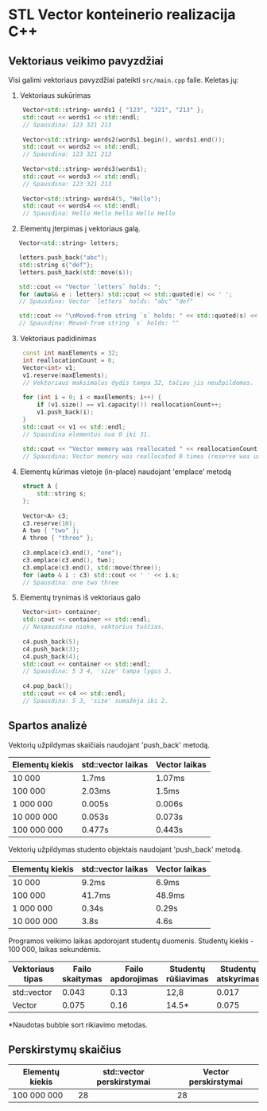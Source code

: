 # STL Vector konteinerio realizacija C++

## Vektoriaus veikimo pavyzdžiai
Visi galimi vektoriaus pavyzdžiai pateikti `src/main.cpp` faile. Keletas jų:

1. Vektoriaus sukūrimas
```c++
    Vector<std::string> words1 { "123", "321", "213" };
    std::cout << words1 << std::endl;
    // Spausdina: 123 321 213
    
    Vector<std::string> words2(words1.begin(), words1.end());
    std::cout << words2 << std::endl;
    // Spausdina: 123 321 213
    
    Vector<std::string> words3(words1);
    std::cout << words3 << std::endl;
    // Spausdina: 123 321 213
    
    Vector<std::string> words4(5, "Hello");
    std::cout << words4 << std::endl;
    // Spausdina: Hello Hello Hello Hello Hello
```

2. Elementų įterpimas į vektoriaus galą.
```c++
   Vector<std::string> letters;

   letters.push_back("abc");
   std::string s{"def"};
   letters.push_back(std::move(s));

   std::cout << "Vector `letters` holds: ";
   for (auto&& e : letters) std::cout << std::quoted(e) << ' ';
   // Spausdina: Vector `letters` holds: "abc" "def"

   std::cout << "\nMoved-from string `s` holds: " << std::quoted(s) << '\n';
   // Spausdina: Moved-from string `s` holds: ""
```

3. Vektoriaus padidinimas
```c++
    const int maxElements = 32;
    int reallocationCount = 0;
    Vector<int> v1;
    v1.reserve(maxElements);
    // Vektoriaus maksimalus dydis tampa 32, tačiau jis neužpildomas.
    
    for (int i = 0; i < maxElements; i++) {
        if (v1.size() == v1.capacity()) reallocationCount++;
        v1.push_back(i);
    }
    std::cout << v1 << std::endl;
    // Spausdina elementus nuo 0 iki 31.
    
    std::cout << "Vector memory was reallocated " << reallocationCount << " times (reserve was used)." << std::endl;
    // Spausdina: Vector memory was reallocated 0 times (reserve was used).
```

4. Elementų kūrimas vietoje (in-place) naudojant 'emplace' metodą
```c++
    struct A {
        std::string s;
    };
        
    Vector<A> c3;
    c3.reserve(10);
    A two { "two" };
    A three { "three" };
    
    c3.emplace(c3.end(), "one");
    c3.emplace(c3.end(), two);
    c3.emplace(c3.end(), std::move(three));
    for (auto & i : c3) std::cout << ' ' << i.s;
    // Spausdina: one two three
```

5. Elementų trynimas iš vektoriaus galo
```c++
    Vector<int> container;
    std::cout << container << std::endl;
    // Nespausdina nieko, vektorius tuščias.
    
    c4.push_back(5);
    c4.push_back(3);
    c4.push_back(4);
    std::cout << container << std::endl;
    // Spausdina: 5 3 4, 'size' tampa lygus 3.
    
    c4.pop_back();
    std::cout << c4 << std::endl;
    // Spausdina: 5 3, 'size' sumažėja iki 2.
```

## Spartos analizė

Vektorių užpildymas skaičiais naudojant 'push_back' metodą.

| Elementų kiekis | std::vector laikas | Vector laikas |
|-----------------|--------------------|---------------|
| 10 000          | 1.7ms              | 1.07ms        |
| 100 000         | 2.03ms             | 1.5ms         |
| 1 000 000       | 0.005s             | 0.006s        |
| 10 000 000      | 0.053s             | 0.073s        |
| 100 000 000     | 0.477s             | 0.443s        |

Vektorių užpildymas studento objektais naudojant 'push_back' metodą.

| Elementų kiekis | std::vector laikas | Vector laikas |
|-----------------|--------------------|---------------|
| 10 000          | 9.2ms              | 6.9ms         |
| 100 000         | 41.7ms             | 48.9ms        |
| 1 000 000       | 0.34s              | 0.29s         |
| 10 000 000      | 3.8s               | 4.6s          |

Programos veikimo laikas apdorojant studentų duomenis. Studentų kiekis - 100 000, laikas sekundėmis.

| Vektoriaus tipas | Failo skaitymas | Failo apdorojimas | Studentų rūšiavimas | Studentų atskyrimas | Išvedimas | Visas laikas |
|------------------|-----------------|-------------------|---------------------|---------------------|-----------|--------------|
| std::vector      | 0.043           | 0.13              | 12,8                | 0.017               | 0.16      | 13,16        |
| Vector           | 0.075           | 0.16              | 14.5*               | 0.075               | 0.27      | 15.2         |

*Naudotas bubble sort rikiavimo metodas.

## Perskirstymų skaičius

| Elementų kiekis | std::vector perskirstymai | Vector perskirstymai |
|-----------------|---------------------------|----------------------|
| 100 000 000     | 28                        | 28                   |

